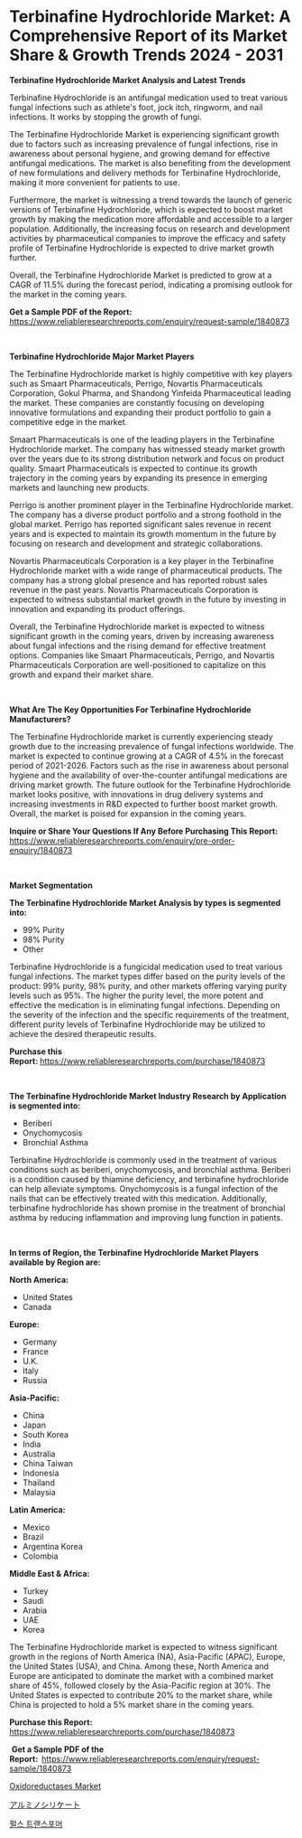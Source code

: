 <p><h1>Terbinafine Hydrochloride Market: A Comprehensive Report of its Market Share & Growth Trends 2024 - 2031</h1></p><p><strong>Terbinafine Hydrochloride Market Analysis and Latest Trends</strong></p>
<p><p>Terbinafine Hydrochloride is an antifungal medication used to treat various fungal infections such as athlete's foot, jock itch, ringworm, and nail infections. It works by stopping the growth of fungi.</p><p>The Terbinafine Hydrochloride Market is experiencing significant growth due to factors such as increasing prevalence of fungal infections, rise in awareness about personal hygiene, and growing demand for effective antifungal medications. The market is also benefiting from the development of new formulations and delivery methods for Terbinafine Hydrochloride, making it more convenient for patients to use.</p><p>Furthermore, the market is witnessing a trend towards the launch of generic versions of Terbinafine Hydrochloride, which is expected to boost market growth by making the medication more affordable and accessible to a larger population. Additionally, the increasing focus on research and development activities by pharmaceutical companies to improve the efficacy and safety profile of Terbinafine Hydrochloride is expected to drive market growth further.</p><p>Overall, the Terbinafine Hydrochloride Market is predicted to grow at a CAGR of 11.5% during the forecast period, indicating a promising outlook for the market in the coming years.</p></p>
<p><strong>Get a Sample PDF of the Report:&nbsp;</strong> <a href="https://www.reliableresearchreports.com/enquiry/request-sample/1840873">https://www.reliableresearchreports.com/enquiry/request-sample/1840873</a></p>
<p>&nbsp;</p>
<p><strong>Terbinafine Hydrochloride Major Market Players</strong></p>
<p><p>The Terbinafine Hydrochloride market is highly competitive with key players such as Smaart Pharmaceuticals, Perrigo, Novartis Pharmaceuticals Corporation, Gokul Pharma, and Shandong Yinfeida Pharmaceutical leading the market. These companies are constantly focusing on developing innovative formulations and expanding their product portfolio to gain a competitive edge in the market.</p><p>Smaart Pharmaceuticals is one of the leading players in the Terbinafine Hydrochloride market. The company has witnessed steady market growth over the years due to its strong distribution network and focus on product quality. Smaart Pharmaceuticals is expected to continue its growth trajectory in the coming years by expanding its presence in emerging markets and launching new products.</p><p>Perrigo is another prominent player in the Terbinafine Hydrochloride market. The company has a diverse product portfolio and a strong foothold in the global market. Perrigo has reported significant sales revenue in recent years and is expected to maintain its growth momentum in the future by focusing on research and development and strategic collaborations.</p><p>Novartis Pharmaceuticals Corporation is a key player in the Terbinafine Hydrochloride market with a wide range of pharmaceutical products. The company has a strong global presence and has reported robust sales revenue in the past years. Novartis Pharmaceuticals Corporation is expected to witness substantial market growth in the future by investing in innovation and expanding its product offerings.</p><p>Overall, the Terbinafine Hydrochloride market is expected to witness significant growth in the coming years, driven by increasing awareness about fungal infections and the rising demand for effective treatment options. Companies like Smaart Pharmaceuticals, Perrigo, and Novartis Pharmaceuticals Corporation are well-positioned to capitalize on this growth and expand their market share.</p></p>
<p>&nbsp;</p>
<p><strong>What Are The Key Opportunities For Terbinafine Hydrochloride Manufacturers?</strong></p>
<p><p>The Terbinafine Hydrochloride market is currently experiencing steady growth due to the increasing prevalence of fungal infections worldwide. The market is expected to continue growing at a CAGR of 4.5% in the forecast period of 2021-2026. Factors such as the rise in awareness about personal hygiene and the availability of over-the-counter antifungal medications are driving market growth. The future outlook for the Terbinafine Hydrochloride market looks positive, with innovations in drug delivery systems and increasing investments in R&D expected to further boost market growth. Overall, the market is poised for expansion in the coming years.</p></p>
<p><strong>Inquire or Share Your Questions If Any Before Purchasing This Report:</strong> <a href="https://www.reliableresearchreports.com/enquiry/pre-order-enquiry/1840873">https://www.reliableresearchreports.com/enquiry/pre-order-enquiry/1840873</a></p>
<p>&nbsp;</p>
<p><strong>Market Segmentation</strong></p>
<p><strong>The Terbinafine Hydrochloride Market Analysis by types is segmented into:</strong></p>
<p><ul><li>99% Purity</li><li>98% Purity</li><li>Other</li></ul></p>
<p><p>Terbinafine Hydrochloride is a fungicidal medication used to treat various fungal infections. The market types differ based on the purity levels of the product: 99% purity, 98% purity, and other markets offering varying purity levels such as 95%. The higher the purity level, the more potent and effective the medication is in eliminating fungal infections. Depending on the severity of the infection and the specific requirements of the treatment, different purity levels of Terbinafine Hydrochloride may be utilized to achieve the desired therapeutic results.</p></p>
<p><strong>Purchase this Report:&nbsp;</strong><a href="https://www.reliableresearchreports.com/purchase/1840873">https://www.reliableresearchreports.com/purchase/1840873</a></p>
<p>&nbsp;</p>
<p><strong>The Terbinafine Hydrochloride Market Industry Research by Application is segmented into:</strong></p>
<p><ul><li>Beriberi</li><li>Onychomycosis</li><li>Bronchial Asthma</li></ul></p>
<p><p>Terbinafine Hydrochloride is commonly used in the treatment of various conditions such as beriberi, onychomycosis, and bronchial asthma. Beriberi is a condition caused by thiamine deficiency, and terbinafine hydrochloride can help alleviate symptoms. Onychomycosis is a fungal infection of the nails that can be effectively treated with this medication. Additionally, terbinafine hydrochloride has shown promise in the treatment of bronchial asthma by reducing inflammation and improving lung function in patients.</p></p>
<p>&nbsp;</p>
<p><strong>In terms of Region, the Terbinafine Hydrochloride Market Players available by Region are:</strong></p>
<p>
    <p> <strong> North America: </strong>
        <ul>
            <li>United States</li>
            <li>Canada</li>
        </ul>
        </p> 
    <p> <strong> Europe: </strong>
        <ul>
            <li>Germany</li>
            <li>France</li>
            <li>U.K.</li>
            <li>Italy</li>
            <li>Russia</li>
        </ul>
        </p> 
    <p> <strong> Asia-Pacific: </strong>
        <ul>
            <li>China</li>
            <li>Japan</li>
            <li>South Korea</li>
            <li>India</li>
            <li>Australia</li>
            <li>China Taiwan</li>
            <li>Indonesia</li>
            <li>Thailand</li>
            <li>Malaysia</li>
        </ul>
        </p> 
    <p> <strong> Latin America: </strong>
        <ul>
            <li>Mexico</li>
            <li>Brazil</li>
            <li>Argentina Korea</li>
            <li>Colombia</li>
        </ul>
        </p> 
    <p> <strong> Middle East & Africa: </strong>
        <ul>
            <li>Turkey</li>
            <li>Saudi</li>
            <li>Arabia</li>
            <li>UAE</li>
            <li>Korea</li>
        </ul>
    </p>
    </p>
<p><p>The Terbinafine Hydrochloride market is expected to witness significant growth in the regions of North America (NA), Asia-Pacific (APAC), Europe, the United States (USA), and China. Among these, North America and Europe are anticipated to dominate the market with a combined market share of 45%, followed closely by the Asia-Pacific region at 30%. The United States is expected to contribute 20% to the market share, while China is projected to hold a 5% market share in the coming years.</p></p>
<p><strong>Purchase this Report: </strong><a href="https://www.reliableresearchreports.com/purchase/1840873">https://www.reliableresearchreports.com/purchase/1840873</a></p>
<p>&nbsp;<strong>Get a Sample PDF of the Report:&nbsp;&nbsp;</strong><a href="https://www.reliableresearchreports.com/enquiry/request-sample/1840873">https://www.reliableresearchreports.com/enquiry/request-sample/1840873</a></p>
<p><strong></strong></p>
<p><p><a href="https://github.com/GroverBarry/Market-Research-Report-List-4/blob/main/oxidoreductases-market.md">Oxidoreductases Market</a></p><p><a href="https://github.com/ppmazlotr77499/Market-Research-Report-List-1/blob/main/3832510192075.md">アルミノシリケート</a></p><p><a href="https://github.com/idcefvhkdut6/Market-Research-Report-List-1/blob/main/5902190191890.md">펄스 트랜스포머</a></p></p>